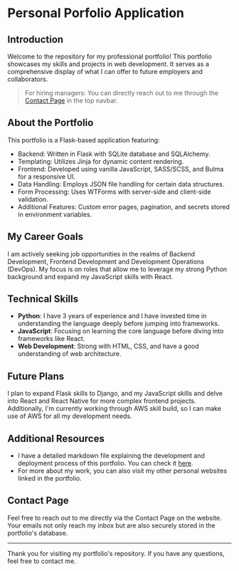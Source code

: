 
# Personal Porfolio Application

## Introduction

Welcome to the repository for my professional portfolio! This portfolio showcases my skills and projects in web development. It serves as a comprehensive display of what I can offer to future employers and collaborators.

> For hiring managers: You can directly reach out to me through the [Contact Page](https://ruffin.bio/contact) in the top navbar.

## About the Portfolio

This portfolio is a Flask-based application featuring:

- Backend: Written in Flask with SQLite database and SQLAlchemy.
- Templating: Utilizes Jinja for dynamic content rendering.
- Frontend: Developed using vanilla JavaScript, SASS/SCSS, and Bulma for a responsive UI.
- Data Handling: Employs JSON file handling for certain data structures.
- Form Processing: Uses WTForms with server-side and client-side validation.
- Additional Features: Custom error pages, pagination, and secrets stored in environment variables.

## My Career Goals

I am actively seeking job opportunities in the realms of Backend Development, Frontend Development and Development Operations (DevOps). My focus is on roles that allow me to leverage my strong Python background and expand my JavaScript skills with React. 

## Technical Skills

- **Python**: I have 3 years of experience and I have invested time in understanding the language deeply before jumping into frameworks.
- **JavaScript**: Focusing on learning the core language before diving into frameworks like React.
- **Web Development**: Strong with HTML, CSS, and have a good understanding of web architecture.

## Future Plans

I plan to expand Flask skills to Django, and my JavaScript skills and delve into React and React Native for more complex frontend projects. Additionally, I'm currently working through AWS skill build, so I can make use of AWS for all my development needs.  

## Additional Resources

- I have a detailed markdown file explaining the development and deployment process of this portfolio. You can check it [here](https://github.com/ruffineli77/DevOpsGuide).
- For more about my work, you can also visit my other personal websites linked in the portfolio.

## Contact Page

Feel free to reach out to me directly via the Contact Page on the website. Your emails not only reach my inbox but are also securely stored in the portfolio's database.

---

Thank you for visiting my portfolio's repository. If you have any questions, feel free to contact me.
